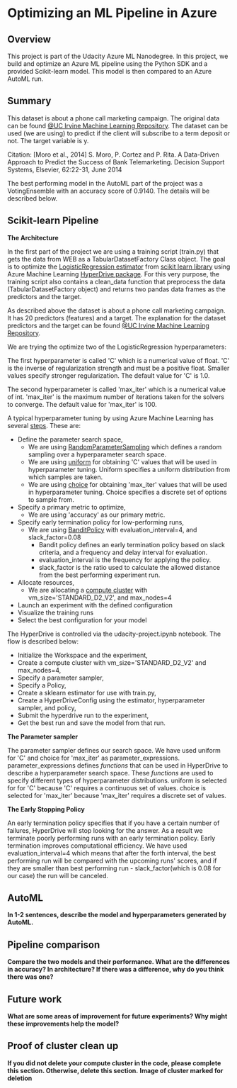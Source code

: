 # Optimizing an ML Pipeline in Azure

## Overview
This project is part of the Udacity Azure ML Nanodegree.
In this project, we build and optimize an Azure ML pipeline using the Python SDK and a provided Scikit-learn model.
This model is then compared to an Azure AutoML run.

## Summary
This dataset is about a phone call marketing campaign. The original data can be found [@UC Irvine Machine Learning Repository](https://archive.ics.uci.edu/ml/datasets/bank+marketing). The dataset can be used (we are using) to predict if the client will subscribe to a term deposit or not. The target variable is y. 

Citation: [Moro et al., 2014] S. Moro, P. Cortez and P. Rita. A Data-Driven Approach to Predict the Success of Bank Telemarketing. Decision Support Systems, Elsevier, 62:22-31, June 2014

The best performing model in the AutoML part of the project was a VotingEnsemble with an accuracy score of 0.9140. The details will be described below. 

## Scikit-learn Pipeline
**The Architecture**

In the first part of the project we are using a training script (train.py) that gets the data from WEB as a TabularDatasetFactory Class object. The goal is to optimize the [LogisticRegression estimator](https://scikit-learn.org/stable/modules/generated/sklearn.linear_model.LogisticRegression.html) from [scikit learn library](https://scikit-learn.org/stable/index.html) using Azure Machine Learning [HyperDrive package](https://docs.microsoft.com/en-us/python/api/azureml-train-core/azureml.train.hyperdrive?preserve-view=true&view=azure-ml-py). For this very purpose, the training script also contains a clean_data function that preprocess the data (TabularDatasetFactory object) and returns two pandas data frames as the predictors and the target.

As described above the dataset is about a phone call marketing campaign. It has 20 predictors (features) and a target. The explanation for the dataset predictors and the target can be found [@UC Irvine Machine Learning Repository](https://archive.ics.uci.edu/ml/datasets/bank+marketing).

We are trying the optimize two of the LogisticRegression hyperparameters: 

The first hyperparameter is called 'C' which is a numerical value of float. 'C' is the inverse of regularization strength and must be a positive float. Smaller values specify stronger regularization. The default value for 'C' is 1.0.

The second hyperparameter is called 'max_iter' which is a numerical value of int. 'max_iter' is the maximum number of iterations taken for the solvers to converge. The default value for 'max_iter' is 100.

A typical hyperparameter tuning by using Azure Machine Learning has several [steps](https://docs.microsoft.com/en-us/azure/machine-learning/how-to-tune-hyperparameters). These are:

* Define the parameter search space,
    * We are using [RandomParameterSampling](https://docs.microsoft.com/en-us/python/api/azureml-train-core/azureml.train.hyperdrive.randomparametersampling?view=azure-ml-py) which defines a  random sampling over a hyperparameter search space.
    * We are using [uniform](https://docs.microsoft.com/en-us/python/api/azureml-train-core/azureml.train.hyperdrive.parameter_expressions?view=azure-ml-py#uniform-min-value--max-value-) for obtaining 'C' values that will be used in hyperparameter tuning. Uniform specifies a uniform distribution from which samples are taken.
    * We are using [choice](https://docs.microsoft.com/en-us/python/api/azureml-train-core/azureml.train.hyperdrive.parameter_expressions?view=azure-ml-py#choice--options-) for obtaining 'max_iter' values that will be used in hyperparameter tuning. Choice specifies a discrete set of options to sample from. 
* Specify a primary metric to optimize,
    * We are using 'accuracy' as our primary metric.
* Specify early termination policy for low-performing runs,
    * We are using [BanditPolicy](https://docs.microsoft.com/en-us/python/api/azureml-train-core/azureml.train.hyperdrive.banditpolicy?view=azure-ml-py) with evaluation_interval=4, and slack_factor=0.08
        * Bandit policy defines an early termination policy based on slack criteria, and a frequency and delay interval for evaluation.
        * evaluation_interval is the frequency for applying the policy.
        * slack_factor is the ratio used to calculate the allowed distance from the best performing experiment run.
* Allocate resources,
    * We are allocating a [compute cluster](https://docs.microsoft.com/en-us/azure/machine-learning/how-to-create-attach-compute-cluster?tabs=python#what-is-a-compute-cluster) with vm_size='STANDARD_D2_V2', and max_nodes=4
* Launch an experiment with the defined configuration
* Visualize the training runs
* Select the best configuration for your model

The HyperDrive is controlled via the udacity-project.ipynb notebook. The flow is described below:

* Initialize the Workspace and the experiment,
* Create a compute cluster with vm_size='STANDARD_D2_V2' and max_nodes=4,
* Specify a parameter sampler,
* Specify a Policy,
* Create a sklearn estimator for use with train.py,
* Create a HyperDriveConfig using the estimator, hyperparameter sampler, and policy,
* Submit the hyperdrive run to the experiment,
* Get the best run and save the model from that run.

**The Parameter sampler**

The parameter sampler defines our search space. We have used uniform for 'C' and choice for 'max_iter' as parameter_expressions. parameter_expressions defines *functions* that can be used in HyperDrive to describe a hyperparameter search space. These *functions* are used to specify different types of hyperparameter distributions. uniform is selected for for 'C' because 'C' requires a continuous set of values. choice is selected for 'max_iter' because 'max_iter' requires a discrete set of values.

**The Early Stopping Policy**

An early termination policy specifies that if you have a certain number of failures, HyperDrive will stop looking for the answer.  As a result we terminate poorly performing runs with an early termination policy. Early termination improves computational efficiency. We have used evaluation_interval=4 which means that after the forth interval, the best performing run will be compared with the upcoming runs' scores, and if they are smaller than best performing run - slack_factor(which is 0.08 for our case) the run will be canceled.

## AutoML
**In 1-2 sentences, describe the model and hyperparameters generated by AutoML.**

## Pipeline comparison
**Compare the two models and their performance. What are the differences in accuracy? In architecture? If there was a difference, why do you think there was one?**

## Future work
**What are some areas of improvement for future experiments? Why might these improvements help the model?**

## Proof of cluster clean up
**If you did not delete your compute cluster in the code, please complete this section. Otherwise, delete this section.**
**Image of cluster marked for deletion**
